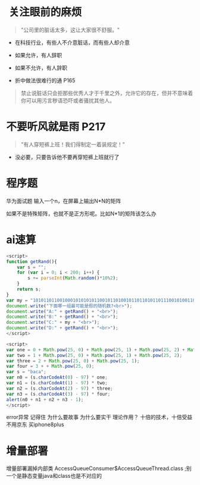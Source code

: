 #  关注眼前的麻烦
> "公司里的脏话太多，这让大家很不舒服。"
 
* 在科技行业，有些人不介意脏话，而有些人却介意
* 如果允许，有人辞职
* 如果不允许，有人辞职

* 折中做法很难行的通 P165

> 禁止说脏话只会拒那些优秀人才于千里之外，允许它的存在，但并不意味着你可以用污言秽语恐吓或者骚扰其他人。

# 不要听风就是雨 P217
> "有人穿短裤上班！我们得制定一着装规定！"
* 没必要，只要告诉他不要再穿短裤上班就行了



# 程序题
华为面试题 输入一个n，在屏幕上输出N*N的矩阵

如果不是特殊矩阵，也就不是正方形呢。比如N*1的矩阵该怎么办


# ai速算
```javascript
<script>
function getRand(){
	var s = "";
	for (var i = 0; i < 200; i++) {
		s += parseInt(Math.random()*10%2);
	}
	return s;
}
var my = "10101101100100010101010110010110100101101101011011100101001101110101010101010101100101101010101010110010110100101101101011011010110110101101111001011010010110110101101101010110010110100101101101011011";
document.write("下面哪一组最可能是假的随机数?<br>");
document.write("A:" + getRand() + "<br>");
document.write("B:" + getRand() + "<br>");
document.write("C:" + my + "<br>");
document.write("D:" + getRand() + "<br>");
</script>
```

```javascript
<script>
var one = 0 + Math.pow(25, 0) + Math.pow(25, 1) + Math.pow(25, 2) + Math.pow(25, 3);
var two = 1 + Math.pow(25, 0) + Math.pow(25, 1) + Math.pow(25, 2);
var three = 2 + Math.pow(25, 0) + Math.pow(25, 1);
var four = 3 + + Math.pow(25, 0);
var s = "baca";
var n0 = (s.charCodeAt(0) - 97) * one;
var n1 = (s.charCodeAt(1) - 97) * two;
var n2 = (s.charCodeAt(2) - 97) * three;
var n3 = (s.charCodeAt(3) - 97) * four;
alert(n0 + n1 + n2 + n3 - 1);
</script>
```

error异常 记得住 为什么要故事
为什么要实干 理论作用？
十倍的技术，十倍受益
不用京东 买iphone8plus

# 增量部署
增量部署漏掉内部类 AccessQueueConsumer$AccessQueueThread.class ;别一个是静态变量java和class也是不对应的



